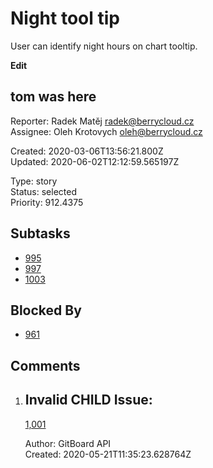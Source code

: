 # Night tool tip

User can identify night hours on chart tooltip.

**Edit**

## **tom was here**

Reporter: Radek Matěj <radek@berrycloud.cz>  
Assignee: Oleh Krotovych <oleh@berrycloud.cz>

Created: 2020-03-06T13:56:21.800Z  
Updated: 2020-06-02T12:12:59.565197Z

Type: story  
Status: selected  
Priority: 912.4375

## Subtasks
- [995](995.md "Add blackest theme")
- [997](997.md "Yet another one")
- [1003](1003.md "Yet another another issue")

## Blocked By
- [961](961.md "User detail tabs")

## Comments
1.  ## Invalid CHILD Issue:
    [1,001](1,001.md "This needs to be done")

    Author: GitBoard API  
    Created: 2020-05-21T11:35:23.628764Z  
